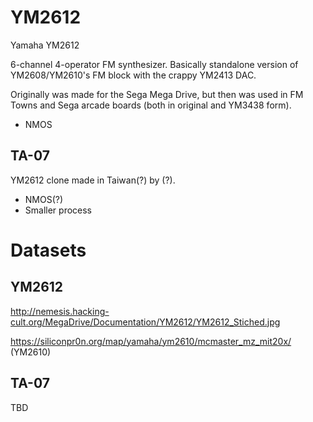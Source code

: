 # YM2612

Yamaha YM2612

6-channel 4-operator FM synthesizer. Basically standalone version of YM2608/YM2610's FM block with the crappy YM2413 DAC.

Originally was made for the Sega Mega Drive, but then was used in FM Towns and Sega arcade boards (both in original and YM3438 form).

* NMOS

## TA-07

YM2612 clone made in Taiwan(?) by (?).

* NMOS(?)
* Smaller process

# Datasets

## YM2612

http://nemesis.hacking-cult.org/MegaDrive/Documentation/YM2612/YM2612_Stiched.jpg

https://siliconpr0n.org/map/yamaha/ym2610/mcmaster_mz_mit20x/ (YM2610)

## TA-07

TBD
